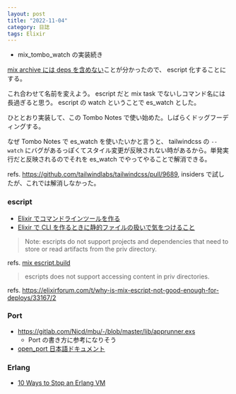 ```yaml
---
layout: post
title: "2022-11-04"
category: 日誌
tags: Elixir
---
```


- mix_tombo_watch の実装続き

[mix archive には deps を含めない](https://elixirforum.com/t/create-a-mix-archive-with-library-dependencies/9067/8)ことが分かったので、 escript 化することにする。

これ合わせて名前を変えよう。 escript だと mix task でないしコマンド名には長過ぎると思う。 escript の watch ということで es_watch とした。

ひととおり実装して、この Tombo Notes で使い始めた。しばらくドッグフーディングする。

なぜ Tombo Notes で es_watch を使いたいかと言うと、 tailwindcss の `--watch` にバグがあるっぽくてスタイル変更が反映されない時があるから。単発実行だと反映されるのでそれを es_watch でやってやることで解消できる。

refs. https://github.com/tailwindlabs/tailwindcss/pull/9689, insiders で試したが、これでは解消しなかった。

### escript

- [Elixir でコマンドラインツールを作る](https://qiita.com/niku/items/5b7967d88cae58e034e2)
- [Elixir で CLI を作るときに静的ファイルの扱いで気をつけること](https://qiita.com/sotashiro/items/4f39b07260dc3af429b2)

> Note: escripts do not support projects and dependencies that need to store or read artifacts from the priv directory.

refs. [mix escript.build](https://hexdocs.pm/mix/Mix.Tasks.Escript.Build.html)

> escripts does not support accessing content in priv directories.

refs. https://elixirforum.com/t/why-is-mix-escript-not-good-enough-for-deploys/33167/2

### Port

- https://gitlab.com/Nicd/mbu/-/blob/master/lib/apprunner.exs
  - Port の書き方に参考になりそう
- [open_port 日本語ドキュメント](https://qiita.com/KOU_CHANG/items/ec795d44bcf2e377fd2f)

### Erlang

- [10 Ways to Stop an Erlang VM](https://medium.com/erlang-battleground/10-ways-to-stop-an-erlang-vm-7016bd593a5)
